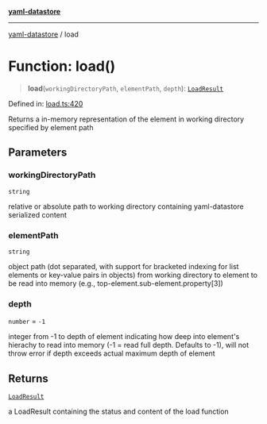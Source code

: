 [**yaml-datastore**](../README.md)

***

[yaml-datastore](../README.md) / load

# Function: load()

> **load**(`workingDirectoryPath`, `elementPath`, `depth`): [`LoadResult`](../classes/LoadResult.md)

Defined in: [load.ts:420](https://github.com/Mach30/yaml-datastore/blob/8440e6d2c59b5d61cb853a5d5890cdbc1607181a/src/load.ts#L420)

Returns a in-memory representation of the element in working directory specified by element path

## Parameters

### workingDirectoryPath

`string`

relative or absolute path to working directory containing yaml-datastore serialized content

### elementPath

`string`

object path (dot separated, with support for bracketed indexing for list elements or key-value pairs in objects) from working directory to element to be read into memory (e.g., top-element.sub-element.property[3])

### depth

`number` = `-1`

integer from -1 to depth of element indicating how deep into element's hierachy to read into memory (-1 = read full depth. Defaults to -1), will not throw error if depth exceeds actual maximum depth of element

## Returns

[`LoadResult`](../classes/LoadResult.md)

a LoadResult containing the status and content of the load function
